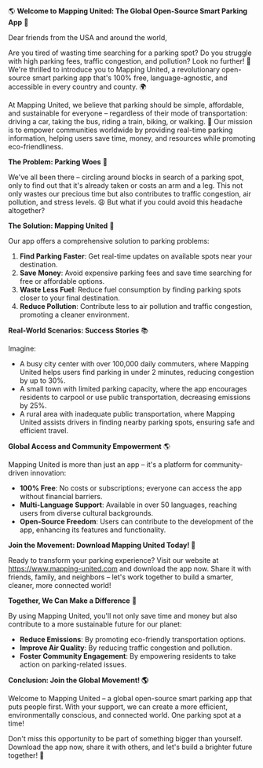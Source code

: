 🌎 **Welcome to Mapping United: The Global Open-Source Smart Parking App** 🚗

Dear friends from the USA and around the world,

Are you tired of wasting time searching for a parking spot? Do you struggle with high parking fees, traffic congestion, and pollution? Look no further! 🙌 We're thrilled to introduce you to Mapping United, a revolutionary open-source smart parking app that's 100% free, language-agnostic, and accessible in every country and county. 🌍

At Mapping United, we believe that parking should be simple, affordable, and sustainable for everyone – regardless of their mode of transportation: driving a car, taking the bus, riding a train, biking, or walking. 👣 Our mission is to empower communities worldwide by providing real-time parking information, helping users save time, money, and resources while promoting eco-friendliness.

**The Problem: Parking Woes** 🚫

We've all been there – circling around blocks in search of a parking spot, only to find out that it's already taken or costs an arm and a leg. This not only wastes our precious time but also contributes to traffic congestion, air pollution, and stress levels. 😩 But what if you could avoid this headache altogether?

**The Solution: Mapping United** 🌟

Our app offers a comprehensive solution to parking problems:

1. **Find Parking Faster**: Get real-time updates on available spots near your destination.
2. **Save Money**: Avoid expensive parking fees and save time searching for free or affordable options.
3. **Waste Less Fuel**: Reduce fuel consumption by finding parking spots closer to your final destination.
4. **Reduce Pollution**: Contribute less to air pollution and traffic congestion, promoting a cleaner environment.

**Real-World Scenarios: Success Stories** 📚

Imagine:

* A busy city center with over 100,000 daily commuters, where Mapping United helps users find parking in under 2 minutes, reducing congestion by up to 30%.
* A small town with limited parking capacity, where the app encourages residents to carpool or use public transportation, decreasing emissions by 25%.
* A rural area with inadequate public transportation, where Mapping United assists drivers in finding nearby parking spots, ensuring safe and efficient travel.

**Global Access and Community Empowerment** 🌎

Mapping United is more than just an app – it's a platform for community-driven innovation:

* **100% Free**: No costs or subscriptions; everyone can access the app without financial barriers.
* **Multi-Language Support**: Available in over 50 languages, reaching users from diverse cultural backgrounds.
* **Open-Source Freedom**: Users can contribute to the development of the app, enhancing its features and functionality.

**Join the Movement: Download Mapping United Today! 📱**

Ready to transform your parking experience? Visit our website at https://www.mapping-united.com and download the app now. Share it with friends, family, and neighbors – let's work together to build a smarter, cleaner, more connected world!

**Together, We Can Make a Difference** 💪

By using Mapping United, you'll not only save time and money but also contribute to a more sustainable future for our planet:

* **Reduce Emissions**: By promoting eco-friendly transportation options.
* **Improve Air Quality**: By reducing traffic congestion and pollution.
* **Foster Community Engagement**: By empowering residents to take action on parking-related issues.

**Conclusion: Join the Global Movement! 🌎**

Welcome to Mapping United – a global open-source smart parking app that puts people first. With your support, we can create a more efficient, environmentally conscious, and connected world. One parking spot at a time!

Don't miss this opportunity to be part of something bigger than yourself. Download the app now, share it with others, and let's build a brighter future together! 🌟